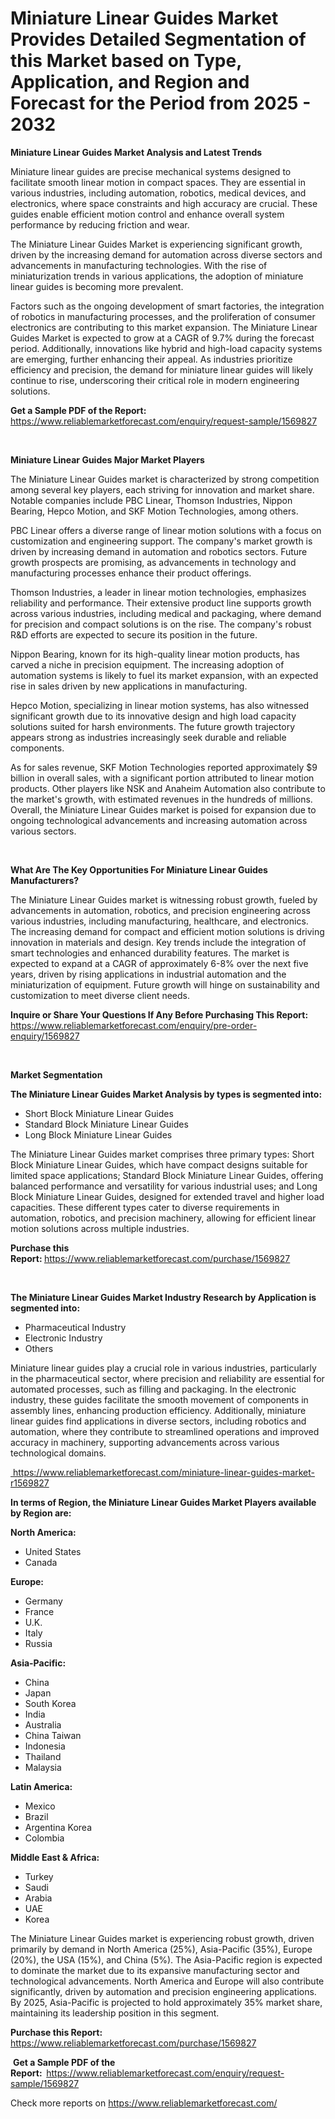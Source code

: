 <p><h1>Miniature Linear Guides Market Provides Detailed Segmentation of this Market based on Type, Application, and Region and Forecast for the Period from 2025 - 2032</h1></p><p><strong>Miniature Linear Guides Market Analysis and Latest Trends</strong></p>
<p><p>Miniature linear guides are precise mechanical systems designed to facilitate smooth linear motion in compact spaces. They are essential in various industries, including automation, robotics, medical devices, and electronics, where space constraints and high accuracy are crucial. These guides enable efficient motion control and enhance overall system performance by reducing friction and wear.</p><p>The Miniature Linear Guides Market is experiencing significant growth, driven by the increasing demand for automation across diverse sectors and advancements in manufacturing technologies. With the rise of miniaturization trends in various applications, the adoption of miniature linear guides is becoming more prevalent. </p><p>Factors such as the ongoing development of smart factories, the integration of robotics in manufacturing processes, and the proliferation of consumer electronics are contributing to this market expansion. The Miniature Linear Guides Market is expected to grow at a CAGR of 9.7% during the forecast period. Additionally, innovations like hybrid and high-load capacity systems are emerging, further enhancing their appeal. As industries prioritize efficiency and precision, the demand for miniature linear guides will likely continue to rise, underscoring their critical role in modern engineering solutions.</p></p>
<p><strong>Get a Sample PDF of the Report:&nbsp;</strong> <a href="https://www.reliablemarketforecast.com/enquiry/request-sample/1569827?utm_campaign=2736&utm_medium=2&utm_source=Github&utm_content=ia&utm_term=25032025&utm_id=miniature-linear-guides">https://www.reliablemarketforecast.com/enquiry/request-sample/1569827</a></p>
<p>&nbsp;</p>
<p><strong>Miniature Linear Guides Major Market Players</strong></p>
<p><p>The Miniature Linear Guides market is characterized by strong competition among several key players, each striving for innovation and market share. Notable companies include PBC Linear, Thomson Industries, Nippon Bearing, Hepco Motion, and SKF Motion Technologies, among others.</p><p>PBC Linear offers a diverse range of linear motion solutions with a focus on customization and engineering support. The company's market growth is driven by increasing demand in automation and robotics sectors. Future growth prospects are promising, as advancements in technology and manufacturing processes enhance their product offerings.</p><p>Thomson Industries, a leader in linear motion technologies, emphasizes reliability and performance. Their extensive product line supports growth across various industries, including medical and packaging, where demand for precision and compact solutions is on the rise. The company's robust R&D efforts are expected to secure its position in the future.</p><p>Nippon Bearing, known for its high-quality linear motion products, has carved a niche in precision equipment. The increasing adoption of automation systems is likely to fuel its market expansion, with an expected rise in sales driven by new applications in manufacturing.</p><p>Hepco Motion, specializing in linear motion systems, has also witnessed significant growth due to its innovative design and high load capacity solutions suited for harsh environments. The future growth trajectory appears strong as industries increasingly seek durable and reliable components.</p><p>As for sales revenue, SKF Motion Technologies reported approximately $9 billion in overall sales, with a significant portion attributed to linear motion products. Other players like NSK and Anaheim Automation also contribute to the market's growth, with estimated revenues in the hundreds of millions. Overall, the Miniature Linear Guides market is poised for expansion due to ongoing technological advancements and increasing automation across various sectors.</p></p>
<p>&nbsp;</p>
<p><strong>What Are The Key Opportunities For Miniature Linear Guides Manufacturers?</strong></p>
<p><p>The Miniature Linear Guides market is witnessing robust growth, fueled by advancements in automation, robotics, and precision engineering across various industries, including manufacturing, healthcare, and electronics. The increasing demand for compact and efficient motion solutions is driving innovation in materials and design. Key trends include the integration of smart technologies and enhanced durability features. The market is expected to expand at a CAGR of approximately 6-8% over the next five years, driven by rising applications in industrial automation and the miniaturization of equipment. Future growth will hinge on sustainability and customization to meet diverse client needs.</p></p>
<p><strong>Inquire or Share Your Questions If Any Before Purchasing This Report:</strong> <a href="https://www.reliablemarketforecast.com/enquiry/pre-order-enquiry/1569827?utm_campaign=2736&utm_medium=2&utm_source=Github&utm_content=ia&utm_term=25032025&utm_id=miniature-linear-guides">https://www.reliablemarketforecast.com/enquiry/pre-order-enquiry/1569827</a></p>
<p>&nbsp;</p>
<p><strong>Market Segmentation</strong></p>
<p><strong>The Miniature Linear Guides Market Analysis by types is segmented into:</strong></p>
<p><ul><li>Short Block Miniature Linear Guides</li><li>Standard Block Miniature Linear Guides</li><li>Long Block Miniature Linear Guides</li></ul></p>
<p><p>The Miniature Linear Guides market comprises three primary types: Short Block Miniature Linear Guides, which have compact designs suitable for limited space applications; Standard Block Miniature Linear Guides, offering balanced performance and versatility for various industrial uses; and Long Block Miniature Linear Guides, designed for extended travel and higher load capacities. These different types cater to diverse requirements in automation, robotics, and precision machinery, allowing for efficient linear motion solutions across multiple industries.</p></p>
<p><strong>Purchase this Report:&nbsp;</strong><a href="https://www.reliablemarketforecast.com/purchase/1569827?utm_campaign=2736&utm_medium=2&utm_source=Github&utm_content=ia&utm_term=25032025&utm_id=miniature-linear-guides">https://www.reliablemarketforecast.com/purchase/1569827</a></p>
<p>&nbsp;</p>
<p><strong>The Miniature Linear Guides Market Industry Research by Application is segmented into:</strong></p>
<p><ul><li>Pharmaceutical Industry</li><li>Electronic Industry</li><li>Others</li></ul></p>
<p><p>Miniature linear guides play a crucial role in various industries, particularly in the pharmaceutical sector, where precision and reliability are essential for automated processes, such as filling and packaging. In the electronic industry, these guides facilitate the smooth movement of components in assembly lines, enhancing production efficiency. Additionally, miniature linear guides find applications in diverse sectors, including robotics and automation, where they contribute to streamlined operations and improved accuracy in machinery, supporting advancements across various technological domains.</p></p>
<p><a href="https://www.reliablemarketforecast.com/miniature-linear-guides-market-r1569827?utm_campaign=2736&utm_medium=2&utm_source=Github&utm_content=ia&utm_term=25032025&utm_id=miniature-linear-guides">&nbsp;https://www.reliablemarketforecast.com/miniature-linear-guides-market-r1569827</a></p>
<p><strong>In terms of Region, the Miniature Linear Guides Market Players available by Region are:</strong></p>
<p>
    <p> <strong> North America: </strong>
        <ul>
            <li>United States</li>
            <li>Canada</li>
        </ul>
        </p> 
    <p> <strong> Europe: </strong>
        <ul>
            <li>Germany</li>
            <li>France</li>
            <li>U.K.</li>
            <li>Italy</li>
            <li>Russia</li>
        </ul>
        </p> 
    <p> <strong> Asia-Pacific: </strong>
        <ul>
            <li>China</li>
            <li>Japan</li>
            <li>South Korea</li>
            <li>India</li>
            <li>Australia</li>
            <li>China Taiwan</li>
            <li>Indonesia</li>
            <li>Thailand</li>
            <li>Malaysia</li>
        </ul>
        </p> 
    <p> <strong> Latin America: </strong>
        <ul>
            <li>Mexico</li>
            <li>Brazil</li>
            <li>Argentina Korea</li>
            <li>Colombia</li>
        </ul>
        </p> 
    <p> <strong> Middle East & Africa: </strong>
        <ul>
            <li>Turkey</li>
            <li>Saudi</li>
            <li>Arabia</li>
            <li>UAE</li>
            <li>Korea</li>
        </ul>
    </p>
    </p>
<p><p>The Miniature Linear Guides market is experiencing robust growth, driven primarily by demand in North America (25%), Asia-Pacific (35%), Europe (20%), the USA (15%), and China (5%). The Asia-Pacific region is expected to dominate the market due to its expansive manufacturing sector and technological advancements. North America and Europe will also contribute significantly, driven by automation and precision engineering applications. By 2025, Asia-Pacific is projected to hold approximately 35% market share, maintaining its leadership position in this segment.</p></p>
<p><strong>Purchase this Report: </strong><a href="https://www.reliablemarketforecast.com/purchase/1569827?utm_campaign=2736&utm_medium=2&utm_source=Github&utm_content=ia&utm_term=25032025&utm_id=miniature-linear-guides">https://www.reliablemarketforecast.com/purchase/1569827</a></p>
<p>&nbsp;<strong>Get a Sample PDF of the Report:&nbsp;&nbsp;</strong><a href="https://www.reliablemarketforecast.com/enquiry/request-sample/1569827?utm_campaign=2736&utm_medium=2&utm_source=Github&utm_content=ia&utm_term=25032025&utm_id=miniature-linear-guides">https://www.reliablemarketforecast.com/enquiry/request-sample/1569827</a></p>
<p><strong></strong></p>
<p>Check more reports on <a href="https://www.reliablemarketforecast.com/?utm_campaign=2736&utm_medium=2&utm_source=Github&utm_content=ia&utm_term=25032025&utm_id=miniature-linear-guides">https://www.reliablemarketforecast.com/</a></p>